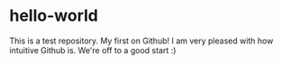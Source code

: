 # hello-world
This is a test repository. My first on Github!
I am very pleased with how intuitive Github is. We're off to a good start :) 
